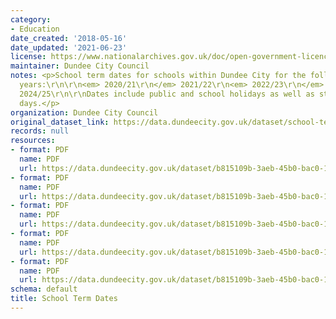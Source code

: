 ```yaml
---
category:
- Education
date_created: '2018-05-16'
date_updated: '2021-06-23'
license: https://www.nationalarchives.gov.uk/doc/open-government-licence/version/3/
maintainer: Dundee City Council
notes: <p>School term dates for schools within Dundee City for the following academic
  years:\r\n\r\n<em> 2020/21\r\n</em> 2021/22\r\n<em> 2022/23\r\n</em> 2023/24\r\n*
  2024/25\r\n\r\nDates include public and school holidays as well as staff in service
  days.</p>
organization: Dundee City Council
original_dataset_link: https://data.dundeecity.gov.uk/dataset/school-term-dates
records: null
resources:
- format: PDF
  name: PDF
  url: https://data.dundeecity.gov.uk/dataset/b815109b-3aeb-45b0-bac0-1cdbcd36e295/resource/a41d5dbe-d752-4a66-aaa1-dfe46bf30757/download/updated_school_terms_and_holidays_2020-21.pdf
- format: PDF
  name: PDF
  url: https://data.dundeecity.gov.uk/dataset/b815109b-3aeb-45b0-bac0-1cdbcd36e295/resource/dd451414-4efd-4548-bf12-4d67a0b3c16f/download/2021-22_school_term_dates_0.pdf
- format: PDF
  name: PDF
  url: https://data.dundeecity.gov.uk/dataset/b815109b-3aeb-45b0-bac0-1cdbcd36e295/resource/ad44c3f7-1134-4d6d-addc-512f7688b7f5/download/2022-23_school_terms_dates.pdf
- format: PDF
  name: PDF
  url: https://data.dundeecity.gov.uk/dataset/b815109b-3aeb-45b0-bac0-1cdbcd36e295/resource/a9f80610-28e9-4886-9730-081ae23dc613/download/school_terms_and_holidays_2023-2024.pdf
- format: PDF
  name: PDF
  url: https://data.dundeecity.gov.uk/dataset/b815109b-3aeb-45b0-bac0-1cdbcd36e295/resource/72930989-7780-420a-9c4a-d8609ad4ddc1/download/school_terms_and_holidays_2024-25.pdf
schema: default
title: School Term Dates
---
```

